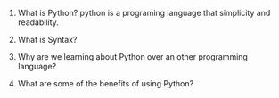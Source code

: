 1. What is Python?
python is a programing language that simplicity and readability.
2. What is Syntax?

3. Why are we learning about Python over an other programming language?

4. What are some of the benefits of using Python?
